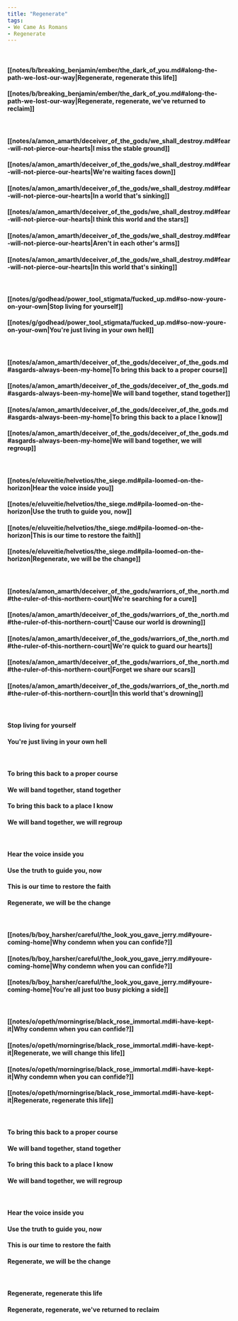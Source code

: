 ```yaml
---
title: "Regenerate"
tags:
- We Came As Romans
- Regenerate
---
```

&nbsp;
#### [[notes/b/breaking_benjamin/ember/the_dark_of_you.md#along-the-path-we-lost-our-way|Regenerate, regenerate this life]]
#### [[notes/b/breaking_benjamin/ember/the_dark_of_you.md#along-the-path-we-lost-our-way|Regenerate, regenerate, we've returned to reclaim]]
&nbsp;
#### [[notes/a/amon_amarth/deceiver_of_the_gods/we_shall_destroy.md#fear-will-not-pierce-our-hearts|I miss the stable ground]]
#### [[notes/a/amon_amarth/deceiver_of_the_gods/we_shall_destroy.md#fear-will-not-pierce-our-hearts|We're waiting faces down]]
#### [[notes/a/amon_amarth/deceiver_of_the_gods/we_shall_destroy.md#fear-will-not-pierce-our-hearts|In a world that's sinking]]
#### [[notes/a/amon_amarth/deceiver_of_the_gods/we_shall_destroy.md#fear-will-not-pierce-our-hearts|I think this world and the stars]]
#### [[notes/a/amon_amarth/deceiver_of_the_gods/we_shall_destroy.md#fear-will-not-pierce-our-hearts|Aren't in each other's arms]]
#### [[notes/a/amon_amarth/deceiver_of_the_gods/we_shall_destroy.md#fear-will-not-pierce-our-hearts|In this world that's sinking]]
&nbsp;
#### [[notes/g/godhead/power_tool_stigmata/fucked_up.md#so-now-youre-on-your-own|Stop living for yourself]]
#### [[notes/g/godhead/power_tool_stigmata/fucked_up.md#so-now-youre-on-your-own|You're just living in your own hell]]
&nbsp;
#### [[notes/a/amon_amarth/deceiver_of_the_gods/deceiver_of_the_gods.md#asgards-always-been-my-home|To bring this back to a proper course]]
#### [[notes/a/amon_amarth/deceiver_of_the_gods/deceiver_of_the_gods.md#asgards-always-been-my-home|We will band together, stand together]]
#### [[notes/a/amon_amarth/deceiver_of_the_gods/deceiver_of_the_gods.md#asgards-always-been-my-home|To bring this back to a place I know]]
#### [[notes/a/amon_amarth/deceiver_of_the_gods/deceiver_of_the_gods.md#asgards-always-been-my-home|We will band together, we will regroup]]
&nbsp;
#### [[notes/e/eluveitie/helvetios/the_siege.md#pila-loomed-on-the-horizon|Hear the voice inside you]]
#### [[notes/e/eluveitie/helvetios/the_siege.md#pila-loomed-on-the-horizon|Use the truth to guide you, now]]
#### [[notes/e/eluveitie/helvetios/the_siege.md#pila-loomed-on-the-horizon|This is our time to restore the faith]]
#### [[notes/e/eluveitie/helvetios/the_siege.md#pila-loomed-on-the-horizon|Regenerate, we will be the change]]
&nbsp;
#### [[notes/a/amon_amarth/deceiver_of_the_gods/warriors_of_the_north.md#the-ruler-of-this-northern-court|We're searching for a cure]]
#### [[notes/a/amon_amarth/deceiver_of_the_gods/warriors_of_the_north.md#the-ruler-of-this-northern-court|'Cause our world is drowning]]
#### [[notes/a/amon_amarth/deceiver_of_the_gods/warriors_of_the_north.md#the-ruler-of-this-northern-court|We're quick to guard our hearts]]
#### [[notes/a/amon_amarth/deceiver_of_the_gods/warriors_of_the_north.md#the-ruler-of-this-northern-court|Forget we share our scars]]
#### [[notes/a/amon_amarth/deceiver_of_the_gods/warriors_of_the_north.md#the-ruler-of-this-northern-court|In this world that's drowning]]
&nbsp;
#### Stop living for yourself
#### You're just living in your own hell
&nbsp;
#### To bring this back to a proper course
#### We will band together, stand together
#### To bring this back to a place I know
#### We will band together, we will regroup
&nbsp;
#### Hear the voice inside you
#### Use the truth to guide you, now
#### This is our time to restore the faith
#### Regenerate, we will be the change
&nbsp;
#### [[notes/b/boy_harsher/careful/the_look_you_gave_jerry.md#youre-coming-home|Why condemn when you can confide?]]
#### [[notes/b/boy_harsher/careful/the_look_you_gave_jerry.md#youre-coming-home|Why condemn when you can confide?]]
#### [[notes/b/boy_harsher/careful/the_look_you_gave_jerry.md#youre-coming-home|You're all just too busy picking a side]]
&nbsp;
#### [[notes/o/opeth/morningrise/black_rose_immortal.md#i-have-kept-it|Why condemn when you can confide?]]
#### [[notes/o/opeth/morningrise/black_rose_immortal.md#i-have-kept-it|Regenerate, we will change this life]]
#### [[notes/o/opeth/morningrise/black_rose_immortal.md#i-have-kept-it|Why condemn when you can confide?]]
#### [[notes/o/opeth/morningrise/black_rose_immortal.md#i-have-kept-it|Regenerate, regenerate this life]]
&nbsp;
#### To bring this back to a proper course
#### We will band together, stand together
#### To bring this back to a place I know
#### We will band together, we will regroup
&nbsp;
#### Hear the voice inside you
#### Use the truth to guide you, now
#### This is our time to restore the faith
#### Regenerate, we will be the change
&nbsp;
#### Regenerate, regenerate this life
#### Regenerate, regenerate, we've returned to reclaim
